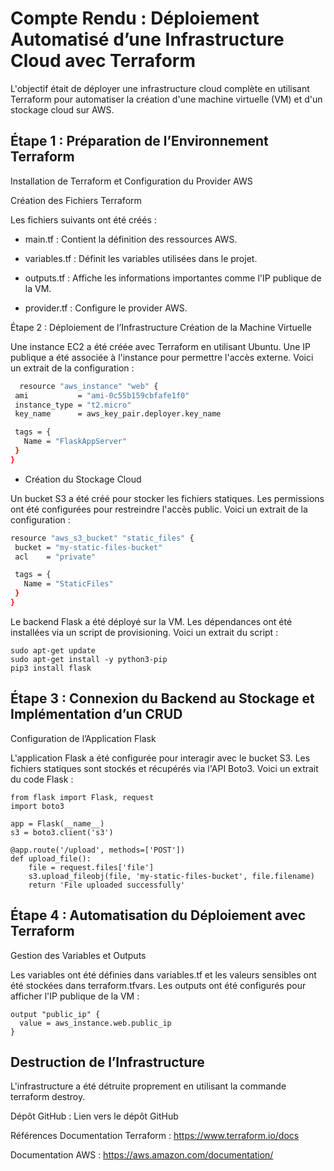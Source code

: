 # Compte Rendu : Déploiement Automatisé d’une Infrastructure Cloud avec Terraform

L'objectif était de déployer une infrastructure cloud complète en utilisant Terraform pour automatiser la création d'une machine virtuelle (VM) et d'un stockage cloud sur AWS. 

## Étape 1 : Préparation de l’Environnement Terraform
Installation de Terraform et Configuration du Provider AWS

Création des Fichiers Terraform

Les fichiers suivants ont été créés :

- main.tf : Contient la définition des ressources AWS.

- variables.tf : Définit les variables utilisées dans le projet.

- outputs.tf : Affiche les informations importantes comme l'IP publique de la VM.

- provider.tf : Configure le provider AWS.

Étape 2 : Déploiement de l’Infrastructure
Création de la Machine Virtuelle

Une instance EC2 a été créée avec Terraform en utilisant Ubuntu. Une IP publique a été associée à l'instance pour permettre l'accès externe. Voici un extrait de la configuration :
 ```sh
   resource "aws_instance" "web" {
  ami           = "ami-0c55b159cbfafe1f0"
  instance_type = "t2.micro"
  key_name      = aws_key_pair.deployer.key_name

  tags = {
    Name = "FlaskAppServer"
  }
}
 ```

- Création du Stockage Cloud

Un bucket S3 a été créé pour stocker les fichiers statiques. Les permissions ont été configurées pour restreindre l'accès public. Voici un extrait de la configuration :

 ```sh
resource "aws_s3_bucket" "static_files" {
  bucket = "my-static-files-bucket"
  acl    = "private"

  tags = {
    Name = "StaticFiles"
  }
}
```

Le backend Flask a été déployé sur la VM. Les dépendances ont été installées via un script de provisioning. Voici un extrait du script :

```ssh
sudo apt-get update
sudo apt-get install -y python3-pip
pip3 install flask
```
## Étape 3 : Connexion du Backend au Stockage et Implémentation d’un CRUD
Configuration de l’Application Flask

L'application Flask a été configurée pour interagir avec le bucket S3. Les fichiers statiques sont stockés et récupérés via l'API Boto3. Voici un extrait du code Flask :
```ssh
from flask import Flask, request
import boto3

app = Flask(__name__)
s3 = boto3.client('s3')

@app.route('/upload', methods=['POST'])
def upload_file():
    file = request.files['file']
    s3.upload_fileobj(file, 'my-static-files-bucket', file.filename)
    return 'File uploaded successfully'
```
## Étape 4 : Automatisation du Déploiement avec Terraform
Gestion des Variables et Outputs

Les variables ont été définies dans variables.tf et les valeurs sensibles ont été stockées dans terraform.tfvars. Les outputs ont été configurés pour afficher l'IP publique de la VM :

```ssh
output "public_ip" {
  value = aws_instance.web.public_ip
}
```


## Destruction de l’Infrastructure

L'infrastructure a été détruite proprement en utilisant la commande terraform destroy.




Dépôt GitHub : Lien vers le dépôt GitHub

Références
Documentation Terraform : https://www.terraform.io/docs

Documentation AWS : https://aws.amazon.com/documentation/

